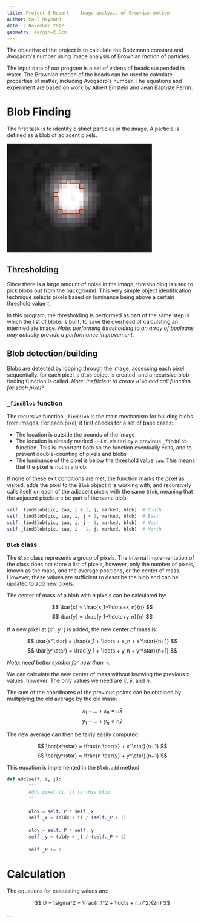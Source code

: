 ```yaml
---
title: Project 3 Report -- Image analysis of Brownian motion
author: Paul Maynard
date: 2 November 2017
geometry: margin=2.5cm          
---
```


The objective of the project is to calculate the Boltzmann constant and Avogadro's number using image analysis of Brownian motion of particles.

The input data of our program is a set of videos of beads suspended in water. The Brownian motion of the beads can be used to calculate properties of matter, including Avogadro's number. The equations and experiment are based on work by Albert Einstein and Jean Baptiste Perrin.


Blob Finding
===


The first task is to identify distinct particles in the image. A particle is defined as a blob of adjacent pixels.

![Blob](blob.png)

Thresholding
---

Since there is a large amount of noise in the image, thresholding is used to pick blobs out from the background. This very simple object identification technique selects pixels based on luminance being above a certain threshold value $\tau$.

In this program, the thresholding is performed as part of the same step is which the list of blobs is built, to save the overhead of calculating an intermediate image. *Note: performing thresholding to an array of booleans may actually provide a performance improvement.*

Blob detection/building
---

Blobs are detected by looping through the image, accessing each pixel sequentially. for each pixel, a `Blob` object is created, and a recursive blob-finding function is called. *Note: inefficient to create `Blob` and call function for each pixel?*

### `_findBlob` function

The recursive function `_findBlob` is the main mechanism for building blobs from images. For each pixel, it first checks for a set of base cases:

* The location is outside the bounds of the image
* The location is already marked -- *i.e.* visited by a previous `_findBlob` function. This is important both so the function eventually exits, and to prevent double-counting of pixels and blobs
* The luminance of the pixel is below the threshold value `tau`. This means that the pixel is not in a blob.

If none of these exit conditions are met, the function marks the pixel as visited, adds the pixel to the `Blob` object it is working with, and recursively calls itself on each of the adjacent pixels with the same `Blob`, meaning that the adjacent pixels are be part of the same blob.

```python
self._findBlob(pic, tau, i + 1, j, marked, blob)  # South
self._findBlob(pic, tau, i, j + 1, marked, blob)  # East
self._findBlob(pic, tau, i, j - 1, marked, blob)  # West
self._findBlob(pic, tau, i - 1, j, marked, blob)  # North
```

### `Blob` class

The `Blob` class represents a group of pixels. The internal implementation of the class does not store a list of pixels, however, only the number of pixels, known as the mass, and the average positions, or the center of mass. However, these values are sufficient to describe the blob and can be updated to add new pixels.

The center of mass of a blob with $n$ pixels can be calculated by:

$$
\bar{x} = \frac{x_1+\ldots+x_n}{n}
$$
$$
\bar{y} = \frac{y_1+\ldots+y_n}{n}
$$

If a new pixel at $\langle x^\star, y^\star \rangle$ is added, the new center of mass is:

$$
\bar{x^\star} = \frac{x_1 + \ldots + x_n + x^\star}{n+1}
$$
$$
\bar{y^\star} = \frac{y_1 + \ldots + y_n + y^\star}{n+1}
$$

*Note: need better symbol for new than $\star$.*

We can calculate the new center of mass without knowing the previous x values, however. The only values we need are $\bar{x}$, $\bar{y}$, and $n$.

The sum of the coordinates of the previous points can be obtained by multiplying the old average by the old mass:

$$
x_1 + \ldots + x_n = n \bar{x}
$$
$$
y_1 + \ldots + y_n = n \bar{y}
$$

The new average can then be fairly easily computed:

$$
\bar{x^\star} = \frac{n \bar{x} + x^\star}{n+1}
$$
$$
\bar{y^\star} = \frac{n \bar{y} + y^\star}{n+1}
$$

This equation is implemented in the `Blob.add` method:

```python
def add(self, i, j):
        """
        Adds pixel (i, j) to this blob.
        """

        oldx = self._P * self._x
        self._x = (oldx + i) / (self._P + 1)

        oldy = self._P * self._y
        self._y = (oldy + j) / (self._P + 1)

        self._P += 1
```

Calculation
===

The equations for calculating values are:

$$
D = \sigma^2 = \frac{r_1^2 + \ldots + r_n^2}{2n}
$$

...